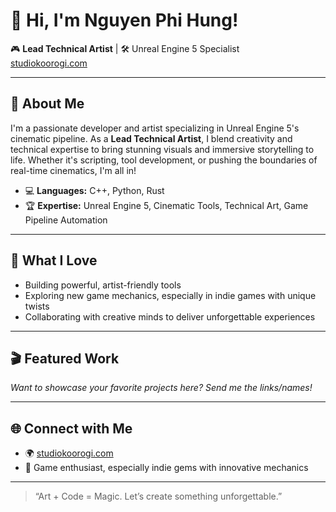 # 👋 Hi, I'm Nguyen Phi Hung!

🎮 **Lead Technical Artist** | 🛠️ Unreal Engine 5 Specialist  
[studiokoorogi.com](https://studiokoorogi.com)

---

## 🚀 About Me

I'm a passionate developer and artist specializing in Unreal Engine 5's cinematic pipeline. As a **Lead Technical Artist**, I blend creativity and technical expertise to bring stunning visuals and immersive storytelling to life. Whether it's scripting, tool development, or pushing the boundaries of real-time cinematics, I'm all in!

- 💻 **Languages:** C++, Python, Rust
- 🏆 **Expertise:** Unreal Engine 5, Cinematic Tools, Technical Art, Game Pipeline Automation

---

## 🌟 What I Love

- Building powerful, artist-friendly tools
- Exploring new game mechanics, especially in indie games with unique twists
- Collaborating with creative minds to deliver unforgettable experiences

---

## 🎬 Featured Work

*Want to showcase your favorite projects here? Send me the links/names!*

---

## 🌐 Connect with Me

- 🌍 [studiokoorogi.com](https://studiokoorogi.com)
- 🎲 Game enthusiast, especially indie gems with innovative mechanics

---

> “Art + Code = Magic. Let’s create something unforgettable.”
